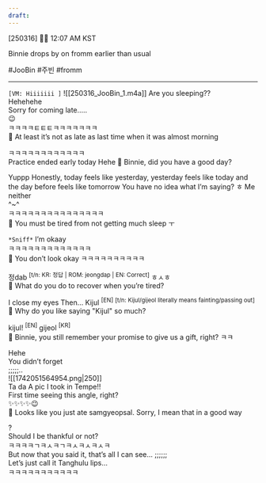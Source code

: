 ```yaml
---
draft:
---
```


[250316] 🐣💭 12:07 AM KST

Binnie drops by on fromm earlier than usual

#JooBin #주빈 #fromm

___
`[VM: Hiiiiiii ]`
![[250316_JooBin_1.m4a]]
Are you sleeping??  
Hehehehe  
Sorry for coming late…..  
😉  
ㅋㅋㅋㅋㅌㅌㅌㅋㅋㅋㅋㅋㅋㅋ  
🫧 At least it’s not as late as last time when it was almost morning

ㅋㅋㅋㅋㅋㅋㅋㅋㅋㅋㅋㅋ  
Practice ended early today
Hehe 
🫧 Binnie, did you have a good day?

Yuppp
Honestly, today feels like yesterday, yesterday feels like today and the day before feels like tomorrow
You have no idea what I’m saying? ㅎ
Me neither  
^~^  
ㅋㅋㅋㅋㅋㅋㅋㅋㅋㅋㅋㅋㅋㅋㅋ  
🫧 You must be tired from not getting much sleep ㅜ

`*Sniff*` I’m okaay  
ㅋㅋㅋㅋㅋㅋㅋㅋㅋㅋㅋㅋㅋ  
🫧 You don’t look okay ㅋㅋㅋㅋㅋㅋㅋㅋㅋㅋ

정dab <sup>[t/n: KR: 정답 | ROM: jeongdap | EN: Correct]</sup>
ㅎㅅㅎ  
🫧 What do you do to recover when you’re tired?

I close my eyes 
Then…  Kijul <sup>[EN]</sup>  <sup>[t/n: Kijul/gijeol literally means fainting/passing out]</sup>
🫧 Why do you like saying "Kijul" so much?

kijul! <sup>[EN]</sup> gijeol <sup>[KR]</sup>   
🫧 Binnie, you still remember your promise to give us a gift, right? ㅋㅋ

Hehe  
You didn’t forget  
;;;;;..  
![[1742051564954.png|250]]  
Ta da 
A pic I took in Tempe!!  
First time seeing this angle, right?  
✨✨✨✨😉  
🫧 Looks like you just ate samgyeopsal. Sorry, I mean that in a good way

?  
Should I be thankful or not?  
ㅋㅋㅋㅋㄱㅋㅅㅋㄱㅋㅅㅋㅅㅋㅅㅋ  
But now that you said it, that’s all I can see...
;;;;;;  
Let’s just call it Tanghulu lips…  
ㅋㅋㅋㅋㅋㅋㅋㅋㅋㅋㅋ